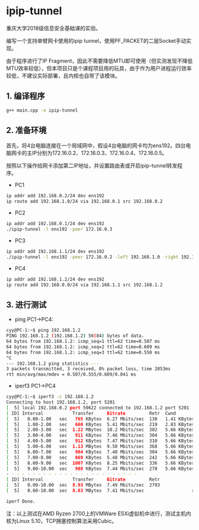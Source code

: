 # ipip-tunnel

重庆大学2018级信息安全基础课的实验。

编写一个支持单臂网卡使用的ipip tunnel，使用PF_PACKET的二层Socket手动实现。

由于程序进行了IP Fragment，因此不需要降低MTU即可使用（但实测发现不降低MTU效率较低），但本项目只是个课程项目用的玩具，由于作为用户进程运行效率较低，不建议实际部署，且内核也自带了该模块。

## 1. 编译程序

```bash
g++ main.cpp -o ipip-tunnel
```

## 2. 准备环境

首先，将4台电脑连接在一个局域网中，假设4台电脑的网卡均为ens192。四台电脑网卡的主IP分别为172.16.0.2、172.16.0.3、172.16.0.4、172.16.0.5。

按照以下操作给网卡添加第二IP地址，并设置路由表或开启ipip-tunnel转发程序。

- PC1

```bash
ip addr add 192.168.0.2/24 dev ens192
ip route add 192.168.1.0/24 via 192.168.0.1 src 192.168.0.2
```

- PC2

```bash
ip addr add 192.168.0.1/24 dev ens192
./ipip-tunnel -l ens192 -peer 172.16.0.3
```

- PC3

```bash
ip addr add 192.168.1.1/24 dev ens192
./ipip-tunnel -l ens192 -peer 172.16.0.2 -left 192.168.1.0 -right 192.168.0.0
```

- PC4

```bash
ip addr add 192.168.1.2/24 dev ens192
ip route add 192.168.0.0/24 via 192.168.1.1 src 192.168.1.2
```

## 3. 进行测试

- ping PC1->PC4:

```bash
cyy@PC-1:~$ ping 192.168.1.2
PING 192.168.1.2 (192.168.1.2) 56(84) bytes of data.
64 bytes from 192.168.1.2: icmp_seq=1 ttl=62 time=0.507 ms
64 bytes from 192.168.1.2: icmp_seq=2 ttl=62 time=0.609 ms
64 bytes from 192.168.1.2: icmp_seq=3 ttl=62 time=0.550 ms
^C
--- 192.168.1.2 ping statistics ---
3 packets transmitted, 3 received, 0% packet loss, time 2053ms
rtt min/avg/max/mdev = 0.507/0.555/0.609/0.041 ms
```

- iperf3 PC1->PC4

```bash
cyy@PC-1:~$ iperf3 -c 192.168.1.2 
Connecting to host 192.168.1.2, port 5201
[  5] local 192.168.0.2 port 59622 connected to 192.168.1.2 port 5201
[ ID] Interval           Transfer     Bitrate         Retr  Cwnd
[  5]   0.00-1.00   sec   765 KBytes  6.27 Mbits/sec  130   1.41 KBytes       
[  5]   1.00-2.00   sec   660 KBytes  5.41 Mbits/sec  219   2.83 KBytes       
[  5]   2.00-3.00   sec  1.22 MBytes  10.2 Mbits/sec  302   5.66 KBytes       
[  5]   3.00-4.00   sec   911 KBytes  7.46 Mbits/sec  304   5.66 KBytes       
[  5]   4.00-5.00   sec   912 KBytes  7.47 Mbits/sec  310   5.66 KBytes       
[  5]   5.00-6.00   sec  1.13 MBytes  9.50 Mbits/sec  368   5.66 KBytes       
[  5]   6.00-7.00   sec   904 KBytes  7.40 Mbits/sec  304   5.66 KBytes       
[  5]   7.00-8.00   sec   669 KBytes  5.48 Mbits/sec  242   5.66 KBytes       
[  5]   8.00-9.00   sec  1007 KBytes  8.25 Mbits/sec  336   5.66 KBytes       
[  5]   9.00-10.00  sec   908 KBytes  7.44 Mbits/sec  278   5.66 KBytes       
- - - - - - - - - - - - - - - - - - - - - - - - -
[ ID] Interval           Transfer     Bitrate         Retr
[  5]   0.00-10.00  sec  8.93 MBytes  7.49 Mbits/sec  2793             sender
[  5]   0.00-10.00  sec  8.83 MBytes  7.41 Mbits/sec                  receiver

iperf Done.
```

注：以上测试在AMD Ryzen 2700上的VMWare ESXi虚拟机中进行，测试主机内核为Linux 5.10，TCP拥塞控制算法采用Cubic。
